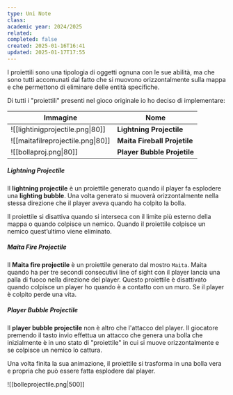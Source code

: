 ```yaml
---
type: Uni Note
class: 
academic year: 2024/2025
related: 
completed: false
created: 2025-01-16T16:41
updated: 2025-01-17T17:55
---
```


I proiettili sono una tipologia di oggetti ognuna con le sue abilità, ma che sono tutti accomunati dal fatto che si muovono orizzontalmente sulla mappa e che permettono di eliminare delle entità specifiche. 

Di tutti i "proiettili" presenti nel gioco originale io ho deciso di implementare:

| Immagine                          | Nome                         |
| --------------------------------- | ---------------------------- |
| ![[lightinigprojectile.png\|80]]  | **Lightning Projectile**     |
| ![[maitafilreprojectile.png\|80]] | **Maita Fireball Projetile** |
| ![[bollaproj.png\|80]]            | **Player Bubble Projetile**  |


##### Lightning Projectile

Il **lightning projectile** è un proiettile generato quando il player fa esplodere una **lighting bubble**. Una volta generato si muoverà orizzontalmente nella stessa direzione che il player aveva quando ha colpito la bolla.

Il proiettile si disattiva quando si interseca con il limite più esterno della mappa o quando colpisce un nemico. Quando il proiettile colpisce un nemico quest’ultimo viene eliminato.

##### Maita Fire Projectile

Il **Maita fire projectile** è un proiettile generato dal mostro `Maita`. Maita quando ha per tre secondi consecutivi line of sight con il player lancia una palla di fuoco nella direzione del player. Questo proiettile è disattivato quando colpisce un player ho quando è a contatto con un muro. Se il player è colpito perde una vita.

##### Player Bubble Projectile

Il **player bubble projectile** non è altro che l'attacco del player. Il giocatore premendo il tasto invio effettua un attacco che genera una bolla che inizialmente è in uno stato di "proiettile" in cui si muove orizzontalmente e se colpisce un nemico lo cattura.

Una volta finita la sua animazione, il proiettile si trasforma in una bolla vera e propria che può essere fatta esplodere dal player.

![[bolleprojectile.png|500]]
